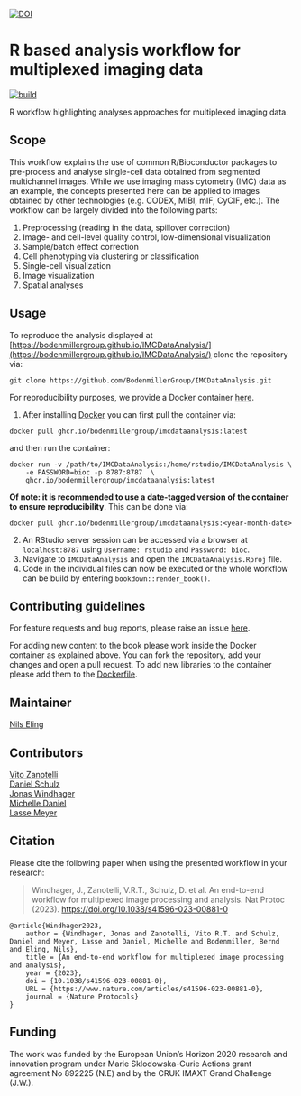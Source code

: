 [![DOI](https://zenodo.org/badge/DOI/10.5281/zenodo.8100220.svg)](https://doi.org/10.5281/zenodo.6806448)

# R based analysis workflow for multiplexed imaging data

<!-- badges: start -->
[![build](https://github.com/BodenmillerGroup/IMCDataAnalysis/actions/workflows/build.yml/badge.svg)](https://github.com/BodenmillerGroup/IMCDataAnalysis/actions/workflows/build.yml)
<!-- badges: end -->

R workflow highlighting analyses approaches for multiplexed imaging data.

## Scope


This workflow explains the use of common R/Bioconductor packages to pre-process and analyse single-cell data obtained from segmented multichannel images.
While we use imaging mass cytometry (IMC) data as an example, the concepts presented here can be applied to images obtained by other technologies (e.g. CODEX, MIBI, mIF, CyCIF, etc.).
The workflow can be largely divided into the following parts:

1. Preprocessing (reading in the data, spillover correction)
2. Image- and cell-level quality control, low-dimensional visualization
3. Sample/batch effect correction
4. Cell phenotyping via clustering or classification
5. Single-cell visualization
6. Image visualization
7. Spatial analyses

## Usage

To reproduce the analysis displayed at [https://bodenmillergroup.github.io/IMCDataAnalysis/](https://bodenmillergroup.github.io/IMCDataAnalysis/) clone the repository via:

```
git clone https://github.com/BodenmillerGroup/IMCDataAnalysis.git
```

For reproducibility purposes, we provide a Docker container [here](https://github.com/BodenmillerGroup/IMCDataAnalysis/pkgs/container/imcdataanalysis).

1. After installing [Docker](https://docs.docker.com/get-docker/) you can first pull the container via:

```
docker pull ghcr.io/bodenmillergroup/imcdataanalysis:latest
```

and then run the container:

```
docker run -v /path/to/IMCDataAnalysis:/home/rstudio/IMCDataAnalysis \
	-e PASSWORD=bioc -p 8787:8787  \
	ghcr.io/bodenmillergroup/imcdataanalysis:latest
```

**Of note: it is recommended to use a date-tagged version of the container to ensure reproducibility**. 
This can be done via:

```
docker pull ghcr.io/bodenmillergroup/imcdataanalysis:<year-month-date>
```

2. An RStudio server session can be accessed via a browser at `localhost:8787` using `Username: rstudio` and `Password: bioc`.  
3. Navigate to `IMCDataAnalysis` and open the `IMCDataAnalysis.Rproj` file.  
4. Code in the individual files can now be executed or the whole workflow can be build by entering `bookdown::render_book()`.

## Contributing guidelines

For feature requests and bug reports, please raise an issue [here](https://github.com/BodenmillerGroup/IMCDataAnalysis/issues).

For adding new content to the book please work inside the Docker container as explained above.
You can fork the repository, add your changes and open a pull request.
To add new libraries to the container please add them to the [Dockerfile](Dockerfile).

## Maintainer

[Nils Eling](https://github.com/nilseling)

## Contributors

[Vito Zanotelli](https://github.com/votti)  
[Daniel Schulz](https://github.com/SchulzDan)  
[Jonas Windhager](https://github.com/jwindhager)   
[Michelle Daniel](https://github.com/michdaniel)  
[Lasse Meyer](https://github.com/lassedochreden)

## Citation

Please cite the following paper when using the presented workflow in your research:

>  Windhager, J., Zanotelli, V.R.T., Schulz, D. et al. An end-to-end workflow for multiplexed image processing and analysis. Nat Protoc (2023). https://doi.org/10.1038/s41596-023-00881-0

    @article{Windhager2023,
        author = {Windhager, Jonas and Zanotelli, Vito R.T. and Schulz, Daniel and Meyer, Lasse and Daniel, Michelle and Bodenmiller, Bernd and Eling, Nils},
        title = {An end-to-end workflow for multiplexed image processing and analysis},
        year = {2023},
        doi = {10.1038/s41596-023-00881-0},
        URL = {https://www.nature.com/articles/s41596-023-00881-0},
        journal = {Nature Protocols}
    }


## Funding

The work was funded by the European Union’s Horizon 2020 research and innovation program under Marie Sklodowska-Curie Actions grant agreement No 892225 (N.E) and by the CRUK IMAXT Grand Challenge (J.W.).
